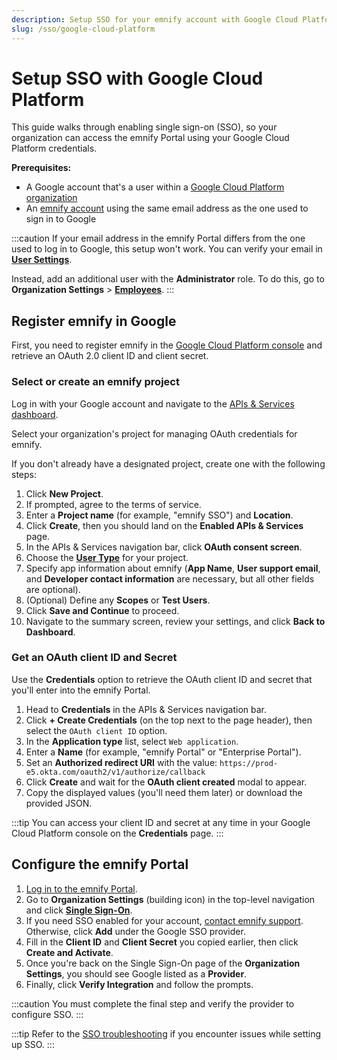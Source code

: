 ```yaml
---
description: Setup SSO for your emnify account with Google Cloud Platform
slug: /sso/google-cloud-platform
---
```


# Setup SSO with Google Cloud Platform

This guide walks through enabling single sign-on (SSO), so your organization can access the emnify Portal using your Google Cloud Platform credentials.

**Prerequisites:**

- A Google account that's a user within a [Google Cloud Platform organization](https://cloud.google.com/resource-manager/docs/creating-managing-organization)
- An [emnify account](/quickstart) using the same email address as the one used to sign in to Google 

:::caution
If your email address in the emnify Portal differs from the one used to log in to Google, this setup won't work. 
You can verify your email in [**User Settings**](https://portal.emnify.com/user-settings).

Instead, add an additional user with the **Administrator** role.
To do this, go to **Organization Settings**&nbsp;<span aria-label="and then">></span> [**Employees**](https://portal.emnify.com/organisation-settings/users).
:::

## Register emnify in Google

First, you need to register emnify in the [Google Cloud Platform console](https://console.developers.google.com/) and retrieve an OAuth 2.0 client ID and client secret. 

### Select or create an emnify project

Log in with your Google account and navigate to the [APIs & Services dashboard](https://console.developers.google.com/apis/dashboard). 

Select your organization's project for managing OAuth credentials for emnify. 

If you don't already have a designated project, create one with the following steps:

1. Click **New Project**.
1. If prompted, agree to the terms of service.
1. Enter a **Project name** (for example, "emnify SSO") and **Location**.
1. Click **Create**, then you should land on the **Enabled APIs & Services** page.
1. In the APIs & Services navigation bar, click **OAuth consent screen**.
1. Choose the [**User Type**](https://support.google.com/cloud/answer/10311615#user-type) for your project.
1. Specify app information about emnify (**App Name**, **User support email**, and **Developer contact information** are necessary, but all other fields are optional).
1. (Optional) Define any **Scopes** or **Test Users**.
1. Click **Save and Continue** to proceed.
1. Navigate to the summary screen, review your settings, and click **Back to Dashboard**.

### Get an OAuth client ID and Secret

Use the **Credentials** option to retrieve the OAuth client ID and secret that you'll enter into the emnify Portal.

1. Head to **Credentials** in the APIs & Services navigation bar.
1. Click **+ Create Credentials** (on the top next to the page header), then select the `OAuth client ID` option.
1. In the **Application type** list, select `Web application`.
1. Enter a **Name** (for example, "emnify Portal" or "Enterprise Portal").
1. Set an **Authorized redirect URI** with the value: `https://prod-e5.okta.com/oauth2/v1/authorize/callback`
1. Click **Create** and wait for the **OAuth client created** modal to appear.
1. Copy the displayed values (you'll need them later) or download the provided JSON.

:::tip
You can access your client ID and secret at any time in your Google Cloud Platform console on the **Credentials** page.
:::

## Configure the emnify Portal

1. [Log in to the emnify Portal](https://portal.emnify.com/sign/).
1. Go to **Organization Settings** (building icon) in the top-level navigation and click [**Single Sign-On**](https://portal.emnify.com/organisation-settings/federation).
1. If you need SSO enabled for your account, [contact emnify support](https://support.emnify.com/). 
Otherwise, click **Add** under the Google SSO provider.
1. Fill in the **Client ID** and **Client Secret** you copied earlier, then click **Create and Activate**.
1. Once you're back on the Single Sign-On page of the **Organization Settings**, you should see Google listed as a **Provider**.
1. Finally, click **Verify Integration** and follow the prompts.

:::caution
You must complete the final step and verify the provider to configure SSO.
:::

:::tip
Refer to the [SSO troubleshooting](/sso/troubleshooting) if you encounter issues while setting up SSO.
:::
